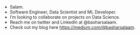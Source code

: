 -  Salam.
-  Software Engineer, Data Scientist and ML Developer.
-  I’m looking to collaborate on projects on Data Science.
-  Reach me on twitter and LinkedIn at @basharsalaam.
-  Check out my blog here https://medium.com/@basharsalaam.


